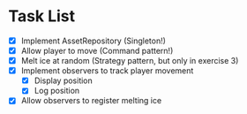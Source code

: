 # Task List

- [x] Implement AssetRepository (Singleton!)
- [x] Allow player to move (Command pattern!)
- [x] Melt ice at random (Strategy pattern, but only in exercise 3)
- [x] Implement observers to track player movement
  - [x] Display position
  - [x] Log position
- [x] Allow observers to register melting ice
